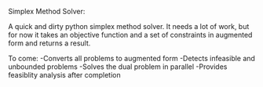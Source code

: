 Simplex Method Solver:

A quick and dirty python simplex method solver. It needs a lot of work, but for now it takes an objective function and a set of constraints in augmented form and returns a result.

To come:
-Converts all problems to augmented form
-Detects infeasible and unbounded problems
-Solves the dual problem in parallel
-Provides feasiblity analysis after completion
